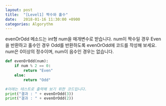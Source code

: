```yaml
---
layout: post
title:  "[Level1] 짝수와 홀수"
date:   2018-01-16 11:30:00 +0900
categories: Algorythm
---
```


evenOrOdd 메소드는 int형 num을 매개변수로 받습니다.
num이 짝수일 경우 Even을 반환하고 홀수인 경우 Odd를 반환하도록 evenOrOdd에 코드를 작성해 보세요.
num은 0이상의 정수이며, num이 음수인 경우는 없습니다.


```python
def evenOrOdd(num):
    if num % 2 == 0:
        return "Even"
    else:
        return "Odd"

#아래는 테스트로 출력해 보기 위한 코드입니다.
print("결과 : " + evenOrOdd(3))
print("결과 : " + evenOrOdd(2))

```
